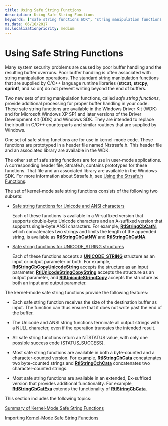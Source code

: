 ```yaml
---
title: Using Safe String Functions
description: Using Safe String Functions
keywords: ["safe string functions WDK", "string manipulation functions WDK", "buffers WDK safe string functions"]
ms.date: 06/16/2017
ms.localizationpriority: medium
---
```


# Using Safe String Functions





Many system security problems are caused by poor buffer handling and the resulting buffer overruns. Poor buffer handling is often associated with string manipulation operations. The standard string manipulation functions that are supplied by C/C++ language runtime libraries (**strcat**, **strcpy**, **sprintf**, and so on) do not prevent writing beyond the end of buffers.

Two new sets of string manipulation functions, called *safe string functions*, provide additional processing for proper buffer handling in your code. These safe string functions are available in the Windows Driver Kit (WDK) and for Microsoft Windows XP SP1 and later versions of the Driver Development Kit (DDK) and Windows SDK. They are intended to replace their built-in C/C++ counterparts and similar routines that are supplied by Windows.

One set of safe string functions are for use in kernel-mode code. These functions are prototyped in a header file named Ntstrsafe.h. This header file and an associated library are available in the WDK.

The other set of safe string functions are for use in user-mode applications. A corresponding header file, Strsafe.h, contains prototypes for these functions. That file and an associated library are available in the Windows SDK. For more information about Strsafe.h, see [Using the Strsafe.h Functions](/windows/win32/menurc/strsafe-ovw).

The set of kernel-mode safe string functions consists of the following two subsets:

-   [Safe string functions for Unicode and ANSI characters](/windows-hardware/drivers/ddi/index)

    Each of these functions is available in a W-suffixed version that supports double-byte Unicode characters and an A-suffixed version that supports single-byte ANSI characters. For example, [**RtlStringCbCatN**](/windows-hardware/drivers/ddi/ntstrsafe/nf-ntstrsafe-rtlstringcbcatna), which concatenates two strings and limits the length of the appended string, is available as [**RtlStringCbCatNW**](/windows-hardware/drivers/ddi/ntstrsafe/nf-ntstrsafe-rtlstringcbcatnw) and [**RtlStringCbCatNA**](/windows-hardware/drivers/ddi/ntstrsafe//nf-ntstrsafe-rtlstringcbcatna).

-   [Safe string functions for UNICODE\_STRING structures](/windows-hardware/drivers/ddi/index)

    Each of these functions accepts a [**UNICODE\_STRING**](/windows-hardware/drivers/ddi/wudfwdm/ns-wudfwdm-_unicode_string) structure as an input or output parameter or both. For example, [**RtlStringCbCopyUnicodeString**](/windows-hardware/drivers/ddi/ntstrsafe/nf-ntstrsafe-rtlstringcbcopyunicodestring) accepts the structure as an input parameter, [**RtlUnicodeStringCopyString**](/windows-hardware/drivers/ddi/ntstrsafe/nf-ntstrsafe-rtlunicodestringcopystring) accepts the structure as an output parameter, and [**RtlUnicodeStringCopy**](/windows-hardware/drivers/ddi/ntstrsafe/nf-ntstrsafe-rtlunicodestringcopy) accepts the structure as both an input and output parameter.

The kernel-mode safe string functions provide the following features:

-   Each safe string function receives the size of the destination buffer as input. The function can thus ensure that it does not write past the end of the buffer.

-   The Unicode and ANSI string functions terminate all output strings with a NULL character, even if the operation truncates the intended result.

-   All safe string functions return an NTSTATUS value, with only one possible success code (STATUS\_SUCCESS).

-   Most safe string functions are available in both a byte-counted and a character-counted version. For example, [**RtlStringCbCata**](/windows-hardware/drivers/ddi/ntstrsafe/nf-ntstrsafe-rtlstringcbcata) concatenates two byte-counted strings and [**RtlStringCchCata**](/windows-hardware/drivers/ddi/ntstrsafe/nf-ntstrsafe-rtlstringcchcata) concatenates two character-counted strings.

-   Most safe string functions are available in an extended, Ex-suffixed version that provides additional functionality. For example, [**RtlStringCbCatExa**](/windows-hardware/drivers/ddi/ntstrsafe/nf-ntstrsafe-rtlstringcbcatexa) extends the functionality of [**RtlStringCbCata**](/windows-hardware/drivers/ddi/ntstrsafe/nf-ntstrsafe-rtlstringcbcata).

This section includes the following topics:

[Summary of Kernel-Mode Safe String Functions](summary-of-kernel-mode-safe-string-functions.md)

[Importing Kernel-Mode Safe String Functions](importing-kernel-mode-safe-string-functions.md)

